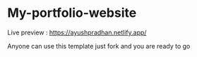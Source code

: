 # My-portfolio-website

Live preview : https://ayushpradhan.netlify.app/

Anyone can use this template just fork and you are ready to go
